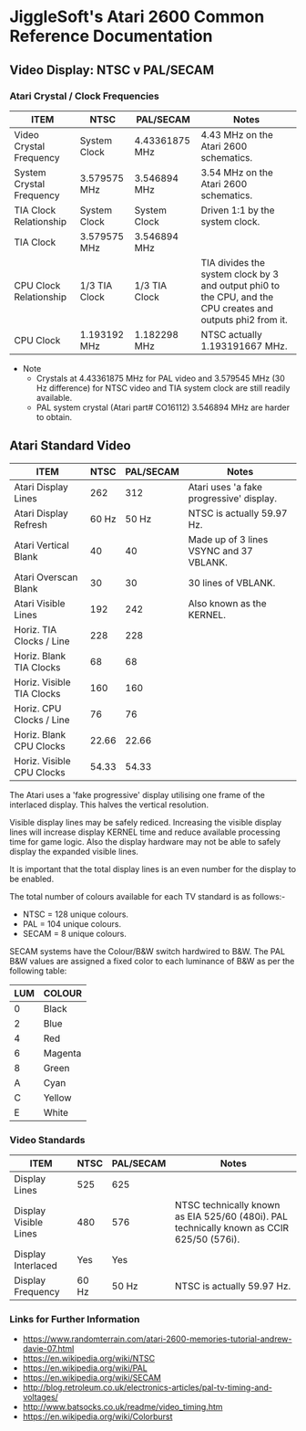 # JiggleSoft's Atari 2600 Common Reference Documentation

## Video Display: NTSC v PAL/SECAM


### Atari Crystal / Clock Frequencies

| ITEM                     | NTSC           | PAL/SECAM      | Notes                                    |
| ------------------------ | -------------- | -------------- | ---------------------------------------- |
| Video Crystal Frequency  | System Clock   | 4.43361875 MHz | 4.43 MHz on the Atari 2600 schematics.   |
| System Crystal Frequency | 3.579575 MHz   | 3.546894 MHz   | 3.54 MHz on the Atari 2600 schematics.   |
| TIA Clock Relationship   | System Clock   | System Clock   | Driven 1:1 by the system clock.          |
| TIA Clock                | 3.579575 MHz   | 3.546894 MHz   |                                          |
| CPU Clock Relationship   | 1/3 TIA Clock  | 1/3 TIA Clock  | TIA divides the system clock by 3 and output phi0 to the CPU, and the CPU creates and outputs phi2 from it. |
| CPU Clock                | 1.193192 MHz   | 1.182298 MHz   | NTSC actually 1.193191667 MHz.           |

 * Note
   * Crystals at 4.43361875 MHz for PAL video and 3.579545 MHz (30 Hz difference) for NTSC video and TIA system clock are still readily available.
   * PAL system crystal (Atari part# CO16112) 3.546894 MHz are harder to obtain.


## Atari Standard Video

| ITEM                      | NTSC           | PAL/SECAM      | Notes                                     |
| ------------------------- | -------------- | -------------- | ----------------------------------------- |
| Atari Display Lines       | 262            | 312            | Atari uses 'a fake progressive' display.  |
| Atari Display Refresh     | 60 Hz          | 50 Hz          | NTSC is actually 59.97 Hz.                |
| Atari Vertical Blank      | 40             | 40             | Made up of 3 lines VSYNC and 37 VBLANK.   |
| Atari Overscan Blank      | 30             | 30             | 30 lines of VBLANK.                       |
| Atari Visible Lines       | 192            | 242            | Also known as the KERNEL.                 |
| Horiz. TIA Clocks / Line  | 228            | 228            |                                           |
| Horiz. Blank TIA Clocks   | 68             | 68             |                                           |
| Horiz. Visible TIA Clocks | 160            | 160            |                                           |
| Horiz. CPU Clocks / Line  | 76             | 76             |                                           |
| Horiz. Blank CPU Clocks   | 22.66          | 22.66          |                                           |
| Horiz. Visible CPU Clocks | 54.33          | 54.33          |                                           |

The Atari uses a 'fake progressive' display utilising one frame of the interlaced display. This halves the vertical resolution. 

Visible display lines may be safely rediced. Increasing the visible display lines will increase display KERNEL time and reduce available processing time for game logic. Also the display hardware may not be able to safely display the expanded visible lines.

It is important that the total display lines is an even number for the display to be enabled.

The total number of colours available for each TV standard is as follows:-

  * NTSC = 128 unique colours.
  * PAL = 104 unique colours.
  * SECAM = 8 unique colours.

SECAM systems have the Colour/B&W switch hardwired to B&W. The PAL B&W values are assigned a fixed color to each luminance of B&W as per the following table:

| LUM |	COLOUR |
| --- | ------ |
| 0   | Black |
| 2   | Blue |
| 4   | Red |
| 6   | Magenta |
| 8   | Green |
| A   | Cyan |
| C   | Yellow |
| E   | White |


### Video Standards

| ITEM                     | NTSC           | PAL/SECAM      | Notes                                   |
| ------------------------ | -------------- | -------------- | --------------------------------------- |
| Display Lines            | 525            | 625            |                                         |
| Display Visible Lines    | 480            | 576            | NTSC technically known as EIA 525/60 (480i). PAL technically known as CCIR 625/50 (576i).  |
| Display Interlaced       | Yes            | Yes            |                                         |
| Display Frequency        | 60 Hz          | 50 Hz          | NTSC is actually 59.97 Hz.              |


### Links for Further Information

 * https://www.randomterrain.com/atari-2600-memories-tutorial-andrew-davie-07.html
 * https://en.wikipedia.org/wiki/NTSC
 * https://en.wikipedia.org/wiki/PAL
 * https://en.wikipedia.org/wiki/SECAM
 * http://blog.retroleum.co.uk/electronics-articles/pal-tv-timing-and-voltages/
 * http://www.batsocks.co.uk/readme/video_timing.htm
 * https://en.wikipedia.org/wiki/Colorburst

